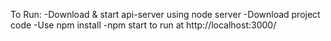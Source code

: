 To Run:
-Download & start api-server using node server
-Download project code
-Use npm install
-npm start to run at http://localhost:3000/
